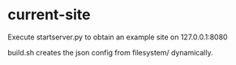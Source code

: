 current-site
============

Execute startserver.py to obtain an example site on 127.0.0.1:8080

build.sh creates the json config from filesystem/ dynamically.
